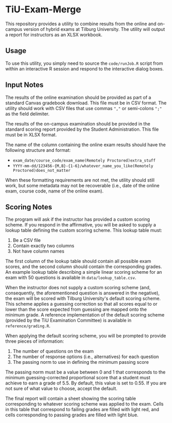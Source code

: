# TiU-Exam-Merge

This repository provides a utility to combine results from the online and
on-campus version of hybrid exams at Tilburg University. The utility will output
a report for instructors as an XLSX workbook.

## Usage

To use this utility, you simply need to source the `code/runJob.R` script
from within an interactive R session and respond to the interactive dialog
boxes.

## Input Notes

The results of the online examination should be provided as part of a standard
Canvas gradebook download. This file must be in CSV format. The utility should
work with CSV files that use commas `","` or semi-colons `";"` as the field
delimiter.

The results of the on-campus examination should be provided in the standard
scoring report provided by the Student Administration. This file must be in XLSX
format.

The name of the column containing the online exam results should have the
following structure and format:

- `exam_date/course_code/exam_name(Remotely Proctored)extra_stuff`
- `YYYY-mm-dd/123456-{M,B}-{1-6}/whatever_name_you_like(Remotely Proctored)does_not_matter`

When these formatting requirements are not met, the utility should still work,
but some metadata may not be recoverable (i.e., date of the online exam, course
code, name of the online exam).

## Scoring Notes

The program will ask if the instructor has provided a custom scoring scheme. If
you respond in the affirmative, you will be asked to supply a lookup table
defining the custom scoring scheme. This lookup table must:

1. Be a CSV file
1. Contain exactly two columns
1. Not have column names

The first column of the lookup table should contain all possible exam scores,
and the second column should contain the corresponding grades. An example lookup
table describing a simple linear scoring scheme for an exam with 50 questions is
available in `data/lookup_table.csv`.

When the instructor does not supply a custom scoring scheme (and, consequently,
the aforementioned question is answered in the negative), the exam will be
scored with Tilburg University's default scoring scheme. This scheme applies a
guessing correction so that all scores equal to or lower than the score expected
from guessing are mapped onto the minimum grade. A reference implementation of
the default scoring scheme (provided by the TiU Examination Committee) is
available in `reference/grading.R`.

When applying the default scoring scheme, you will be prompted to provide three
pieces of information:

1. The number of questions on the exam
1. The number of response options (i.e., alternatives) for each question
1. The passing norm to use in defining the minimum passing score

The passing norm must be a value between 0 and 1 that corresponds to the minimum
guessing-corrected proportional score that a student must achieve to earn a
grade of 5.5. By default, this value is set to 0.55. If you are not sure of what
value to choose, accept the default.

The final report will contain a sheet showing the scoring table corresponding to
whatever scoring scheme was applied to the exam. Cells in this table that
correspond to failing grades are filled with light red, and cells corresponding
to passing grades are filled with light blue.
